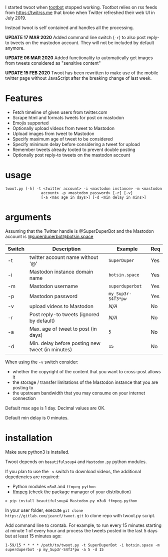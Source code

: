 I started twoot when [tootbot](https://github.com/cquest/tootbot)
stopped working. Tootbot relies on rss feeds from https://twitrss.me
that broke when Twitter refreshed their web UI in July 2019.

Instead twoot is self contained and handles all the processing.  

**UPDATE 17 MAR 2020** Added command line switch (`-r`) to also post
reply-to tweets on the mastodon account. They will not be included by
default anymore.

**UPDATE 06 MAR 2020**  Added functionality to automatically get images
from tweets considered as "sensitive content"

**UPDATE 15 FEB 2020**  Twoot has been rewritten to make use of the
mobile twitter page without JavaScript after the breaking change
of last week.

# Features

* Fetch timeline of given users from twitter.com
* Scrape html and formats tweets for post on mastodon
* Emojis supported
* Optionally upload videos from tweet to Mastodon
* Upload images from tweet to Mastodon
* Specify maximum age of tweet to be considered
* Specify minimum delay before considering a tweet for upload
* Remember tweets already tooted to prevent double posting
* Optionally post reply-to tweets on the mastodon account

# usage

```
twoot.py [-h] -t <twitter account> -i <mastodon instance> -m <mastodon
                account> -p <mastodon password> [-r] [-v]
                [-a <max age in days>] [-d <min delay in mins>]
```

# arguments

Assuming that the Twitter handle is @SuperDuperBot and the Mastodon account
is @superduperbot@botsin.space

|Switch |Description                                       | Example            | Req |
|-------|--------------------------------------------------|--------------------|-----|
| -t    | twitter account name without '@'                 | `SuperDuper`    | Yes |
| -i    | Mastodon instance domain name                    | `botsin.space`     | Yes |
| -m    | Mastodon username                                | `superduperbot`    | Yes |
| -p    | Mastodon password                                | `my_Sup3r-S4f3*pw` | Yes |
| -v    | upload videos to Mastodon                        | *N/A*              | No  |
| -r    | Post reply-to tweets (ignored by default)        | *N/A*              | No  |
| -a    | Max. age of tweet to post (in days)              | `5`                | No  |
| -d    | Min. delay before posting new tweet (in minutes) | `15`               | No  |

When using the `-v` switch consider:
* whether the copyright of the content that you want to cross-post allows it
* the storage / transfer limitations of the Mastodon instance that you are posting to
* the upstream bandwidth that you may consume on your internet connection

Default max age is 1 day. Decimal values are OK.

Default min delay is 0 minutes.

# installation

Make sure python3 is installed.

Twoot depends on `beautifulsoup4` and `Mastodon.py` python modules.

If you plan to use the `-v` switch to download videos, the additional depedencies are required:
* Python modules `m3u8` and `ffmpeg-python`
* [ffmpeg](https://ffmpeg.org/download.html) (check the package manager of your distribution) 

```
> pip install beautifulsoup4 Mastodon.py m3u8 ffmpeg-python
```
In your user folder, execute `git clone https://gitlab.com/jeancf/twoot.git`
to clone repo with twoot.py script.

Add command line to crontab. For example, to run every 15 minutes starting at minute 1 of every hour
and process the tweets posted in the last 5 days but at least 15 minutes
ago:

```
1-59/15 * * * * /path/to/twoot.py -t SuperDuperBot -i botsin.space -m superduperbot -p my_Sup3r-S4f3*pw -a 5 -d 15
```
